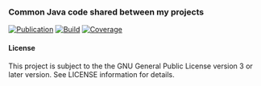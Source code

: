 ### Common Java code shared between my projects
[![Publication](https://img.shields.io/maven-central/v/de.carne/java-default)](https://search.maven.org/artifact/de.carne/java-default)
[![Build](https://github.com/hdecarne/java-default/actions/workflows/build-on-linux.yml/badge.svg)](https://github.com/hdecarne/java-default/actions)
[![Coverage](https://sonarcloud.io/api/project_badges/measure?project=de.carne%3Ajava-default&metric=coverage)](https://sonarcloud.io/dashboard?id=de.carne%3Ajava-default)

#### License
This project is subject to the the GNU General Public License version 3 or later version.
See LICENSE information for details.
